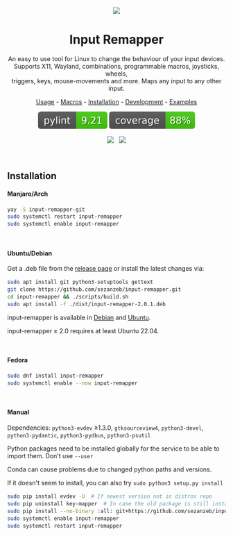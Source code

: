 <p align="center"><img src="data/input-remapper.svg" width=100/></p>

<h1 align="center">Input Remapper</h1>

<p align="center">
  An easy to use tool for Linux to change the behaviour of your input devices.<br/>
  Supports X11, Wayland, combinations, programmable macros, joysticks, wheels,<br/>
  triggers, keys, mouse-movements and more. Maps any input to any other input.
</p>

<p align="center"><a href="readme/usage.md">Usage</a> - <a href="readme/macros.md">Macros</a> - <a href="#installation">Installation</a> - <a href="readme/development.md">Development</a> - <a href="readme/examples.md">Examples</a></p>

<p align="center"><img src="readme/pylint.svg"/> <img src="readme/coverage.svg"/></p>


<p align="center">
  <img src="readme/screenshot.png" width="48%"/>
  &#160;
  <img src="readme/screenshot_2.png" width="48%"/>
</p>

<br/>

## Installation

#### Manjaro/Arch

```bash
yay -S input-remapper-git
sudo systemctl restart input-remapper
sudo systemctl enable input-remapper
```

<br/>

#### Ubuntu/Debian

Get a .deb file from the [release page](https://github.com/sezanzeb/input-remapper/releases)
or install the latest changes via:

```bash
sudo apt install git python3-setuptools gettext
git clone https://github.com/sezanzeb/input-remapper.git
cd input-remapper && ./scripts/build.sh
sudo apt install -f ./dist/input-remapper-2.0.1.deb
```

input-remapper is available in [Debian](https://tracker.debian.org/pkg/input-remapper)
and [Ubuntu](https://packages.ubuntu.com/jammy/input-remapper).

input-remapper ≥ 2.0 requires at least Ubuntu 22.04.

<br/>

#### Fedora

```bash
sudo dnf install input-remapper
sudo systemctl enable --now input-remapper
```

<br/>

#### Manual

Dependencies: `python3-evdev` ≥1.3.0, `gtksourceview4`, `python3-devel`, `python3-pydantic`, `python3-pydbus`,
`python3-psutil`

Python packages need to be installed globally for the service to be able to import them. Don't use `--user`

Conda can cause problems due to changed python paths and versions.

If it doesn't seem to install, you can also try `sudo python3 setup.py install`

```bash
sudo pip install evdev -U  # If newest version not in distros repo
sudo pip uninstall key-mapper  # In case the old package is still installed
sudo pip install --no-binary :all: git+https://github.com/sezanzeb/input-remapper.git
sudo systemctl enable input-remapper
sudo systemctl restart input-remapper
```
